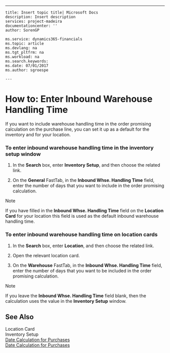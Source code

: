 ---
    title: Insert topic title| Microsoft Docs
    description: Insert description
    services: project-madeira
    documentationcenter: ''
    author: SorenGP

    ms.service: dynamics365-financials
    ms.topic: article
    ms.devlang: na
    ms.tgt_pltfrm: na
    ms.workload: na
    ms.search.keywords:
    ms.date: 07/01/2017
    ms.author: sgroespe

    ---
# How to: Enter Inbound Warehouse Handling Time
If you want to include warehouse handling time in the order promising calculation on the purchase line, you can set it up as a default for the inventory and for your location.  
  
### To enter inbound warehouse handling time in the inventory setup window  
  
1.  In the **Search** box, enter **Inventory Setup**, and then choose the related link.  
  
2.  On the **General** FastTab, in the **Inbound Whse. Handling Time** field, enter the number of days that you want to include in the order promising calculation.  
  
> [!NOTE]  
>  If you have filled in the **Inbound Whse. Handling Time** field on the **Location Card** for your location this field is used as the default inbound warehouse handling time.  
  
### To enter inbound warehouse handling time on location cards  
  
1.  In the **Search** box, enter **Location**, and then choose the related link.  
  
2.  Open the relevant location card.  
  
3.  On the **Warehouse** FastTab, in the **Inbound Whse. Handling Time** field, enter the number of days that you want to be included in the order promising calculation.  
  
> [!NOTE]  
>  If you leave the **Inbound Whse. Handling Time** field blank, then the calculation uses the value in the **Inventory Setup**  window.  
  
## See Also  
 Location Card   
 Inventory Setup   
 [Date Calculation for Purchases](../FullExperience/date-calculation-for-purchases.md)   
 [Date Calculation for Purchases](../FullExperience/date-calculation-for-purchases.md)